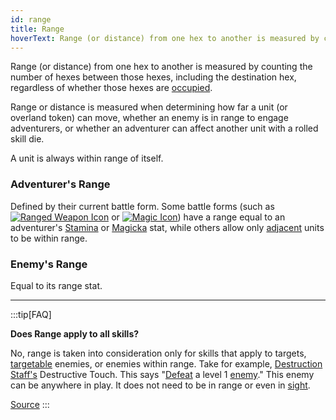 ```yaml
---
id: range
title: Range
hoverText: Range (or distance) from one hex to another is measured by counting the number of hexes between those hexes, including the destination hex, regardless of whether those hexes are occupied.
---
```


Range (or distance) from one hex to another is measured by counting the number of hexes between those hexes, including the destination hex, regardless of whether those hexes are [occupied](/docs/glossary/occupied).

Range or distance is measured when determining how far a unit (or overland token) can move, whether an enemy is in range to engage adventurers, or whether an adventurer can affect another unit with a rolled skill die.

A unit is always within range of itself.

### Adventurer's Range

Defined by their current battle form. Some battle forms (such as [<img src="/icons/ranged-weapon.svg" alt="Ranged Weapon Icon" className="icon-svg" />](/docs/battles/battle-forms/ranged-weapon) or [<img src="/icons/magic.svg" alt="Magic Icon" className="icon-svg" />](/docs/battles/battle-forms/magic)) have a range equal to an adventurer's [Stamina](/docs/adventurer/stats/stamina) or [Magicka](/docs/adventurer/stats/magicka) stat, while others allow only [adjacent](/docs/glossary/adjacent) units to be within range.

### Enemy's Range

Equal to its range stat.

---

:::tip[FAQ]

**Does Range apply to all skills?**

No, range is taken into consideration only for skills that apply to targets, [targetable](/docs/glossary/targetable) enemies, or enemies within range. Take for example, [Destruction Staff's](/docs/adventurer/skill-lines/mage/destruction-staff) Destructive Touch. This says "[Defeat](/docs/glossary/defeated) a level 1 [enemy](/docs/glossary/enemy)." This enemy can be anywhere in play. It does not need to be in range or even in [sight](/docs/glossary/sight).

<a href="https://support.chiptheorygames.com/support/solutions/articles/33000290876" target="_blank">Source</a>
:::
